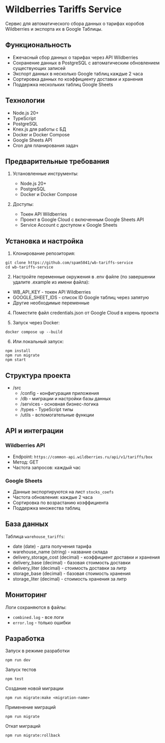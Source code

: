 # Wildberries Tariffs Service

Сервис для автоматического сбора данных о тарифах коробов Wildberries и экспорта их в Google Таблицы.

## Функциональность

- Ежечасный сбор данных о тарифах через API Wildberries
- Сохранение данных в PostgreSQL с автоматическим обновлением существующих записей
- Экспорт данных в несколько Google таблиц каждые 2 часа
- Сортировка данных по коэффициенту доставки и хранения
- Поддержка нескольких таблиц Google Sheets

## Технологии

- Node.js 20+
- TypeScript
- PostgreSQL
- Knex.js для работы с БД
- Docker и Docker Compose
- Google Sheets API
- Cron для планирования задач

## Предварительные требования

1. Установленные инструменты:
   - Node.js 20+
   - PostgreSQL
   - Docker и Docker Compose

2. Доступы:
   - Токен API Wildberries
   - Проект в Google Cloud с включенным Google Sheets API
   - Service Account с доступом к Google Sheets

## Установка и настройка

1. Клонирование репозитория:

```
git clone https://github.com/spam5041/wb-tariffs-service
cd wb-tariffs-service   
```

2. Настройте переменные окружения в .env файле (по завершении удалите .example из имени файла):

- WB_API_KEY - токен API Wildberries
- GOOGLE_SHEET_IDS - список ID Google таблиц через запятую
- Другие необходимые переменные

4. Поместите файл credentials.json от Google Cloud в корень проекта

5. Запуск через Docker:

```
docker compose up --build
```

6. Или локальный запуск:

```
npm install
npm run migrate
npm start
```
## Структура проекта

- /src
  - /config - конфигурация приложения
  - /db - миграции и настройки базы данных
  - /services - основная бизнес-логика
  - /types - TypeScript типы
  - /utils - вспомогательные функции

## API и интеграции

### Wildberries API
- Endpoint: `https://common-api.wildberries.ru/api/v1/tariffs/box`
- Метод: GET
- Частота запросов: каждый час

### Google Sheets
- Данные экспортируются на лист `stocks_coefs`
- Частота обновления: каждые 2 часа
- Сортировка по возрастанию коэффициента
- Поддержка множества таблиц

## База данных

Таблица `warehouse_tariffs`:
- date (date) - дата получения тарифа
- warehouse_name (string) - название склада
- delivery_storage_cost (decimal) - коэффициент доставки и хранения
- delivery_base (decimal) - базовая стоимость доставки
- delivery_liter (decimal) - стоимость доставки за литр
- storage_base (decimal) - базовая стоимость хранения
- storage_liter (decimal) - стоимость хранения за литр

## Мониторинг

Логи сохраняются в файлы:
- `combined.log` - все логи
- `error.log` - только ошибки

## Разработка

Запуск в режиме разработки

``` 
npm run dev
```

Запуск тестов

``` 
npm test
```
Создание новой миграции

``` 
npm run migrate:make <migration-name>
```

Применение миграций
    
``` 
npm run migrate
```

Откат миграций

``` 
npm run migrate:rollback
```
